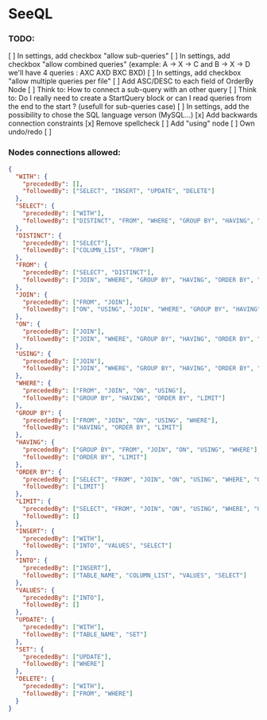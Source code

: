 # SeeQL

### __TODO:__
[ ] In settings, add checkbox "allow sub-queries"
[ ] In settings, add checkbox "allow combined queries"
	(example: A -> X -> C and B -> X -> D we'll have 4 queries : AXC AXD BXC BXD)
[ ] In settings, add checkbox "allow multiple queries per file"
[ ] Add ASC/DESC to each field of OrderBy Node
[ ] Think to: How to connect a sub-query with an other query
[ ] Think to: Do I really need to create a StartQuery block or can I read queries from the end to the start ? (usefull for sub-queries case)
[ ] In settings, add the possibility to chose the SQL language verson (MySQL...)
[x] Add backwards connection constraints
[x] Remove spellcheck
[ ] Add "using" node
[ ] Own undo/redo
[ ] 

### Nodes connections allowed:
```json
{
  "WITH": {
    "precededBy": [],
    "followedBy": ["SELECT", "INSERT", "UPDATE", "DELETE"]
  },
  "SELECT": {
    "precededBy": ["WITH"],
    "followedBy": ["DISTINCT", "FROM", "WHERE", "GROUP BY", "HAVING", "ORDER BY", "LIMIT"]
  },
  "DISTINCT": {
    "precededBy": ["SELECT"],
    "followedBy": ["COLUMN_LIST", "FROM"]
  },
  "FROM": {
    "precededBy": ["SELECT", "DISTINCT"],
    "followedBy": ["JOIN", "WHERE", "GROUP BY", "HAVING", "ORDER BY", "LIMIT"]
  },
  "JOIN": {
    "precededBy": ["FROM", "JOIN"],
    "followedBy": ["ON", "USING", "JOIN", "WHERE", "GROUP BY", "HAVING", "ORDER BY", "LIMIT"]
  },
  "ON": {
    "precededBy": ["JOIN"],
    "followedBy": ["JOIN", "WHERE", "GROUP BY", "HAVING", "ORDER BY", "LIMIT"]
  },
  "USING": {
    "precededBy": ["JOIN"],
    "followedBy": ["JOIN", "WHERE", "GROUP BY", "HAVING", "ORDER BY", "LIMIT"]
  },
  "WHERE": {
    "precededBy": ["FROM", "JOIN", "ON", "USING"],
    "followedBy": ["GROUP BY", "HAVING", "ORDER BY", "LIMIT"]
  },
  "GROUP BY": {
    "precededBy": ["FROM", "JOIN", "ON", "USING", "WHERE"],
    "followedBy": ["HAVING", "ORDER BY", "LIMIT"]
  },
  "HAVING": {
    "precededBy": ["GROUP BY", "FROM", "JOIN", "ON", "USING", "WHERE"],
    "followedBy": ["ORDER BY", "LIMIT"]
  },
  "ORDER BY": {
    "precededBy": ["SELECT", "FROM", "JOIN", "ON", "USING", "WHERE", "GROUP BY", "HAVING"],
    "followedBy": ["LIMIT"]
  },
  "LIMIT": {
    "precededBy": ["SELECT", "FROM", "JOIN", "ON", "USING", "WHERE", "GROUP BY", "HAVING", "ORDER BY"],
    "followedBy": []
  },
  "INSERT": {
    "precededBy": ["WITH"],
    "followedBy": ["INTO", "VALUES", "SELECT"]
  },
  "INTO": {
    "precededBy": ["INSERT"],
    "followedBy": ["TABLE_NAME", "COLUMN_LIST", "VALUES", "SELECT"]
  },
  "VALUES": {
    "precededBy": ["INTO"],
    "followedBy": []
  },
  "UPDATE": {
    "precededBy": ["WITH"],
    "followedBy": ["TABLE_NAME", "SET"]
  },
  "SET": {
    "precededBy": ["UPDATE"],
    "followedBy": ["WHERE"]
  },
  "DELETE": {
    "precededBy": ["WITH"],
    "followedBy": ["FROM", "WHERE"]
  }
}
```

